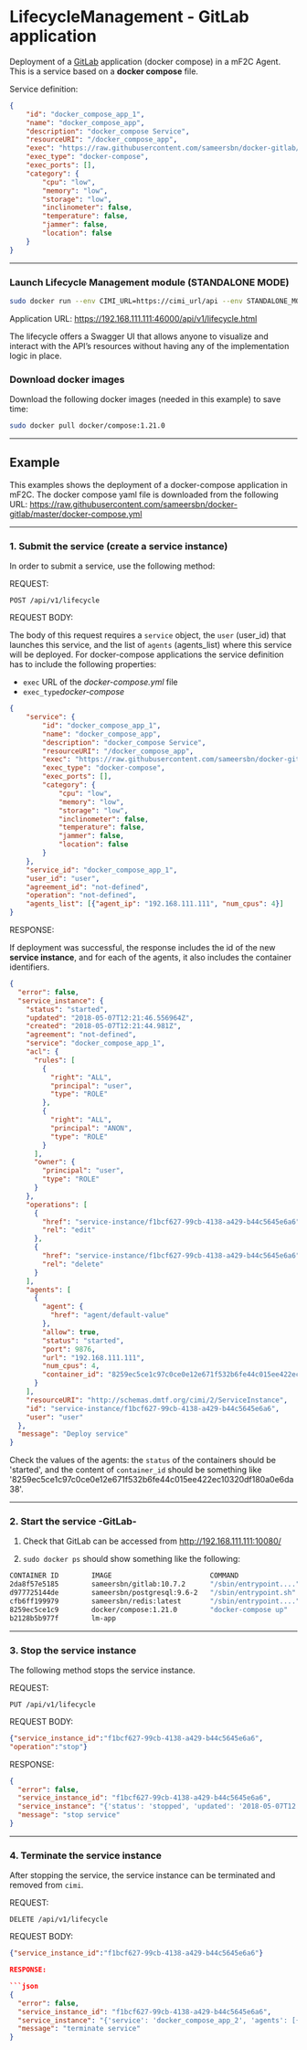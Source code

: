 # LifecycleManagement - GitLab application

Deployment of a [GitLab](https://github.com/sameersbn/docker-gitlab) application (docker compose) in a mF2C Agent. This is a service based on a **docker compose** file.

Service definition:

```json
{
	"id": "docker_compose_app_1",
	"name": "docker_compose_app",
	"description": "docker_compose Service",
	"resourceURI": "/docker_compose_app",
	"exec": "https://raw.githubusercontent.com/sameersbn/docker-gitlab/master/docker-compose.yml",
	"exec_type": "docker-compose",
	"exec_ports": [],
	"category": {
		"cpu": "low",
		"memory": "low",
		"storage": "low",
		"inclinometer": false,
		"temperature": false,
		"jammer": false,
		"location": false
	}
}
```

--------------------------------------------------------------------------

### Launch Lifecycle Management module (STANDALONE MODE)

```bash
sudo docker run --env CIMI_URL=https://cimi_url/api --env STANDALONE_MODE=True --env CIMI_USER="user" --env CIMI_PASSWORD="password" --env HOST_IP="192.168.111.111" --env WORKING_DIR_VOLUME=/home/atos/mF2C/compose_examples -v /var/run/docker.sock:/var/run/docker.sock -v /home/user/mF2C/compose_examples:/home/user/mF2C/compose_examples -p 46000:46000 mf2c/lifecycle
```

Application URL: https://192.168.111.111:46000/api/v1/lifecycle.html

The lifecycle offers a Swagger UI that allows anyone to visualize and interact with the API’s resources without having any of the implementation logic in place.

### Download docker images

Download the following docker images (needed in this example) to save time:

```bash
sudo docker pull docker/compose:1.21.0
```

--------------------------------------------------------------------------

## Example

This examples shows the deployment of a docker-compose application in mF2C. The docker compose yaml file is downloaded from the following URL:
https://raw.githubusercontent.com/sameersbn/docker-gitlab/master/docker-compose.yml

--------------------------------------------------------------------------

### 1. Submit the service (create a **service instance**)

In order to submit a service, use the following method:

REQUEST:

```
POST /api/v1/lifecycle
```

REQUEST BODY:

The body of this request requires a `service` object, the `user` (user_id) that launches this service, and the list of `agents` (agents_list) where this service will be deployed. For docker-compose applications the service definition has to include the following properties:

  - `exec` URL of the _docker-compose.yml_ file  
  - `exec_type`_docker-compose_

```json
{
	"service": {
		"id": "docker_compose_app_1",
		"name": "docker_compose_app",
		"description": "docker_compose Service",
		"resourceURI": "/docker_compose_app",
		"exec": "https://raw.githubusercontent.com/sameersbn/docker-gitlab/master/docker-compose.yml",
		"exec_type": "docker-compose",
		"exec_ports": [],
		"category": {
			"cpu": "low",
			"memory": "low",
			"storage": "low",
			"inclinometer": false,
			"temperature": false,
			"jammer": false,
			"location": false
		}
	},
	"service_id": "docker_compose_app_1",
	"user_id": "user",
	"agreement_id": "not-defined",
	"operation": "not-defined",
	"agents_list": [{"agent_ip": "192.168.111.111", "num_cpus": 4}]
}
```

RESPONSE:

If deployment was successful, the response includes the id of the new **service instance**, and for each of the agents, it also includes the container identifiers.

```json
{
  "error": false,
  "service_instance": {
    "status": "started",
    "updated": "2018-05-07T12:21:46.556964Z",
    "created": "2018-05-07T12:21:44.981Z",
    "agreement": "not-defined",
    "service": "docker_compose_app_1",
    "acl": {
      "rules": [
        {
          "right": "ALL",
          "principal": "user",
          "type": "ROLE"
        },
        {
          "right": "ALL",
          "principal": "ANON",
          "type": "ROLE"
        }
      ],
      "owner": {
        "principal": "user",
        "type": "ROLE"
      }
    },
    "operations": [
      {
        "href": "service-instance/f1bcf627-99cb-4138-a429-b44c5645e6a6",
        "rel": "edit"
      },
      {
        "href": "service-instance/f1bcf627-99cb-4138-a429-b44c5645e6a6",
        "rel": "delete"
      }
    ],
    "agents": [
      {
        "agent": {
          "href": "agent/default-value"
        },
        "allow": true,
        "status": "started",
        "port": 9876,
        "url": "192.168.111.111",
        "num_cpus": 4,
        "container_id": "8259ec5ce1c97c0ce0e12e671f532b6fe44c015ee422ec10320df180a0e6da38"
      }
    ],
    "resourceURI": "http://schemas.dmtf.org/cimi/2/ServiceInstance",
    "id": "service-instance/f1bcf627-99cb-4138-a429-b44c5645e6a6",
    "user": "user"
  },
  "message": "Deploy service"
}
```

Check the values of the agents: the `status` of the containers should be 'started', and the content of `container_id` should be something like '8259ec5ce1c97c0ce0e12e671f532b6fe44c015ee422ec10320df180a0e6da38'.

--------------------------------------------------------------------------

### 2. Start the service -GitLab-

1. Check that GitLab can be accessed from http://192.168.111.111:10080/

2. `sudo docker ps` should show something like the following:

```bash
CONTAINER ID        IMAGE                        COMMAND                  CREATED             STATUS              PORTS                                                   NAMES
2da8f57e5185        sameersbn/gitlab:10.7.2      "/sbin/entrypoint...."   4 minutes ago       Up 4 minutes        443/tcp, 0.0.0.0:10022->22/tcp, 0.0.0.0:10080->80/tcp   compose_examples_gitlab_1
d977725144de        sameersbn/postgresql:9.6-2   "/sbin/entrypoint.sh"    4 minutes ago       Up 4 minutes        5432/tcp                                                compose_examples_postgresql_1
cfb6ff199979        sameersbn/redis:latest       "/sbin/entrypoint...."   4 minutes ago       Up 4 minutes        6379/tcp                                                compose_examples_redis_1
8259ec5ce1c9        docker/compose:1.21.0        "docker-compose up"      4 minutes ago       Up 4 minutes                                                                docker_compose_app-b0aad05e-4f70-4977-bce2-c280d76c874c
b2128b5b977f        lm-app           
```

--------------------------------------------------------------------------

### 3. Stop the service instance

The following method stops the service instance.

REQUEST:

```
PUT /api/v1/lifecycle
```

REQUEST BODY:

```json
{"service_instance_id":"f1bcf627-99cb-4138-a429-b44c5645e6a6",
"operation":"stop"}
```

RESPONSE:

```json
{
  "error": false,
  "service_instance_id": "f1bcf627-99cb-4138-a429-b44c5645e6a6",
  "service_instance": "{'status': 'stopped', 'updated': '2018-05-07T12:32:21.401937Z', 'created': '2018-05-07T12:21:44.981Z', 'agreement': 'not-defined', 'service': 'docker_compose_app_2', 'acl': {'rules': [{'right': 'ALL', 'principal': 'user', 'type': 'ROLE'}, {'right': 'ALL', 'principal': 'ANON', 'type': 'ROLE'}], 'owner': {'principal': 'user', 'type': 'ROLE'}}, 'operations': [{'href': 'service-instance/f1bcf627-99cb-4138-a429-b44c5645e6a6', 'rel': 'edit'}, {'href': 'service-instance/f1bcf627-99cb-4138-a429-b44c5645e6a6', 'rel': 'delete'}], 'agents': [{'agent': {'href': 'agent/default-value'}, 'allow': True, 'status': 'stopped', 'url': '192.168.111.111', 'port': 9876, 'num_cpus': 4, 'container_id': '8259ec5ce1c97c0ce0e12e671f532b6fe44c015ee422ec10320df180a0e6da38'}], 'resourceURI': 'http://schemas.dmtf.org/cimi/2/ServiceInstance', 'id': 'service-instance/f1bcf627-99cb-4138-a429-b44c5645e6a6', 'user': 'user'}",
  "message": "stop service"
}
```

--------------------------------------------------------------------------

### 4. Terminate the service instance

After stopping the service, the service instance can be terminated and removed from `cimi`.

REQUEST:

```
DELETE /api/v1/lifecycle
```

REQUEST BODY:

```json
{"service_instance_id":"f1bcf627-99cb-4138-a429-b44c5645e6a6"}

RESPONSE:

```json
{
  "error": false,
  "service_instance_id": "f1bcf627-99cb-4138-a429-b44c5645e6a6",
  "service_instance": "{'service': 'docker_compose_app_2', 'agents': [{'agent': {'href': 'agent/default-value'}, 'allow': True, 'status': 'terminated', 'url': '192.168.111.111', 'port': 9876, 'num_cpus': 4, 'container_id': '8259ec5ce1c97c0ce0e12e671f532b6fe44c015ee422ec10320df180a0e6da38'}], 'status': 'terminated', 'operations': [{'href': 'service-instance/f1bcf627-99cb-4138-a429-b44c5645e6a6', 'rel': 'edit'}, {'href': 'service-instance/f1bcf627-99cb-4138-a429-b44c5645e6a6', 'rel': 'delete'}], 'updated': '2018-05-07T12:39:58.682Z', 'user': 'user', 'acl': {'rules': [{'right': 'ALL', 'principal': 'user', 'type': 'ROLE'}, {'right': 'ALL', 'principal': 'ANON', 'type': 'ROLE'}, {'right': 'ALL', 'principal': 'ADMIN', 'type': 'ROLE'}], 'owner': {'principal': 'user', 'type': 'ROLE'}}, 'resourceURI': 'http://schemas.dmtf.org/cimi/2/ServiceInstance', 'id': 'service-instance/f1bcf627-99cb-4138-a429-b44c5645e6a6', 'created': '2018-05-07T12:21:44.981Z', 'agreement': 'not-defined'}",
  "message": "terminate service"
}
```
